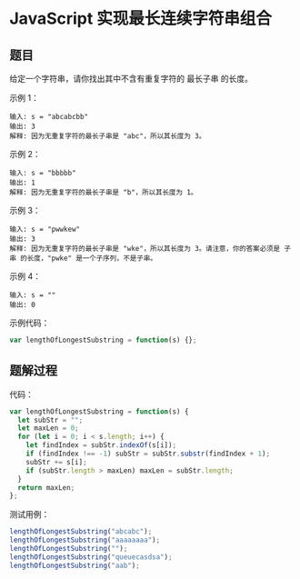 # JavaScript 实现最长连续字符串组合

## 题目

给定一个字符串，请你找出其中不含有重复字符的 最长子串 的长度。

示例 1：

```
输入: s = "abcabcbb"
输出: 3
解释: 因为无重复字符的最长子串是 "abc"，所以其长度为 3。
```

示例 2：

```
输入: s = "bbbbb"
输出: 1
解释: 因为无重复字符的最长子串是 "b"，所以其长度为 1。
```

示例 3：

```
输入: s = "pwwkew"
输出: 3
解释: 因为无重复字符的最长子串是 "wke"，所以其长度为 3。请注意，你的答案必须是 子串 的长度，"pwke" 是一个子序列，不是子串。

```

示例 4：

```
输入: s = ""
输出: 0
```

示例代码：

```js
var lengthOfLongestSubstring = function(s) {};
```

## 题解过程

代码：

```js
var lengthOfLongestSubstring = function(s) {
  let subStr = "";
  let maxLen = 0;
  for (let i = 0; i < s.length; i++) {
    let findIndex = subStr.indexOf(s[i]);
    if (findIndex !== -1) subStr = subStr.substr(findIndex + 1);
    subStr += s[i];
    if (subStr.length > maxLen) maxLen = subStr.length;
  }
  return maxLen;
};
```

测试用例：

```js
lengthOfLongestSubstring("abcabc");
lengthOfLongestSubstring("aaaaaaaa");
lengthOfLongestSubstring("");
lengthOfLongestSubstring("queuecasdsa");
lengthOfLongestSubstring("aab");
```
